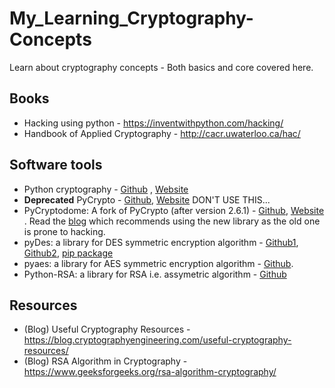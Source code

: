 # My_Learning_Cryptography-Concepts
Learn about cryptography concepts - Both basics and core covered here.

## Books
* Hacking using python - https://inventwithpython.com/hacking/
* Handbook of Applied Cryptography - http://cacr.uwaterloo.ca/hac/


## Software tools
* Python cryptography - [Github](https://github.com/pyca/cryptography) , [Website](https://cryptography.io/en/latest/)
* **Deprecated** PyCrypto - [Github](https://github.com/dlitz/pycrypto), [Website](https://www.dlitz.net/software/pycrypto/) DON'T USE THIS...
* PyCryptodome: A fork of PyCrypto (after version 2.6.1) - [Github](https://github.com/Legrandin/pycryptodome), [Website](https://pycryptodome.readthedocs.io/en/latest/) . Read the [blog](https://blog.sqreen.io/stop-using-pycrypto-use-pycryptodome/) which recommends using the new library as the old one is prone to hacking.
* pyDes: a library for DES symmetric encryption algorithm - [Github1](https://github.com/toddw-as/pyDes), [Github2](https://github.com/RobinDavid/pydes), [pip package](https://pypi.python.org/pypi/pyDes/)
* pyaes: a library for AES symmetric encryption algorithm - [Github](https://github.com/ricmoo/pyaes).
* Python-RSA: a library for RSA i.e. assymetric algorithm - [Github](https://github.com/sybrenstuvel/python-rsa)

## Resources
* (Blog) Useful Cryptography Resources - https://blog.cryptographyengineering.com/useful-cryptography-resources/
* (Blog) RSA Algorithm in Cryptography - https://www.geeksforgeeks.org/rsa-algorithm-cryptography/

